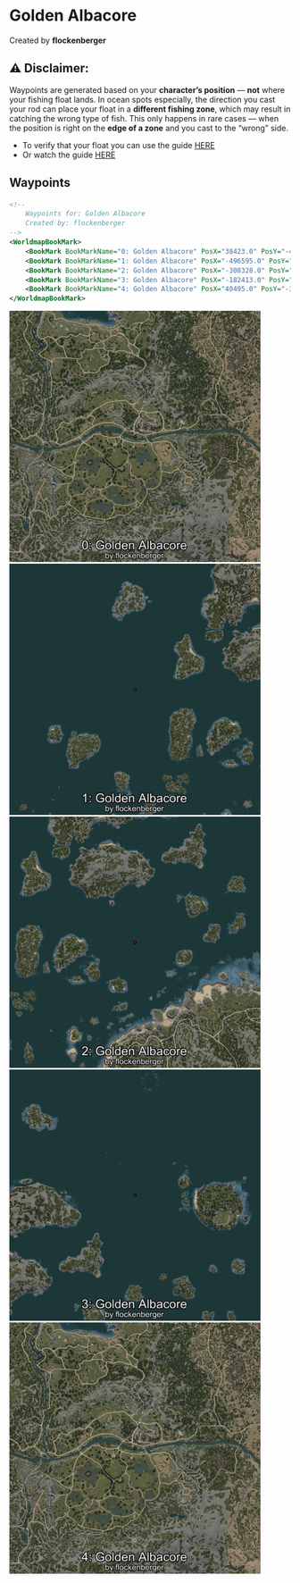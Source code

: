 # Golden Albacore
Created by **flockenberger**

## ⚠️ Disclaimer:
Waypoints are generated based on your __**character’s position**__ — __not__ where your fishing float lands.
In ocean spots especially, the direction you cast your rod can place your float in a **different fishing zone**, which may result in catching the wrong type of fish.
This only happens in rare cases — when the position is right on the **edge of a zone** and you cast to the “wrong” side.

- To verify that your float you can use the guide [HERE](https://flockenberger.github.io/bdo-fish-position/)
- Or watch the guide [HERE](https://youtu.be/t-VXcRoNojk)

## Waypoints
```xml
<!--
    Waypoints for: Golden Albacore
    Created by: flockenberger
-->
<WorldmapBookMark>
    <BookMark BookMarkName="0: Golden Albacore" PosX="38423.0" PosY="-4031.0" PosZ="-50900.0" />
    <BookMark BookMarkName="1: Golden Albacore" PosX="-496595.0" PosY="-7672.0" PosZ="268846.0" />
    <BookMark BookMarkName="2: Golden Albacore" PosX="-308328.0" PosY="-7689.0" PosZ="224536.0" />
    <BookMark BookMarkName="3: Golden Albacore" PosX="-182413.0" PosY="-7530.0" PosZ="416119.0" />
    <BookMark BookMarkName="4: Golden Albacore" PosX="40495.0" PosY="-3458.0" PosZ="-51752.0" />
</WorldmapBookMark>
```

<img src="./Golden Albacore_0_Preview.webp" width="450"/> <img src="./Golden Albacore_1_Preview.webp" width="450"/> <img src="./Golden Albacore_2_Preview.webp" width="450"/> <img src="./Golden Albacore_3_Preview.webp" width="450"/> <img src="./Golden Albacore_4_Preview.webp" width="450"/> 